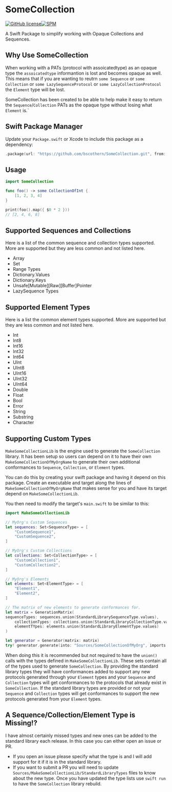 # SomeCollection

[![GitHub license](https://img.shields.io/badge/license-MIT-lightgrey.svg)](https://raw.githubusercontent.com/Carthage/Carthage/master/LICENSE.md)[![SPM](https://img.shields.io/badge/spm-compatible-brightgreen.svg?style=flat)](https://swift.org/package-manager)

A Swift Package to simplify working with Opaque Collections and Sequences.

## Why Use SomeCollection
When working with a PATs (protocol with assoicatedtype) as an opaque type the `assoicatedtype` informantion is lost and becomes opaque as well.
This means that if you are wanting to reutrn `some Sequence` or `some Collection` or `some LazySequenceProtocol` or `some LazyCollectionProtocol` the `Element` type will be lost.

SomeCollection has been created to be able to help make it easy to return the `Sequence`/`Collection` PATs as the opaque type without losing what `Element` is.`   

## Swift Package Manager
Update your `Package.swift` or Xcode to include this package as a dependency:
```swift
.package(url: "https://github.com/bscothern/SomeCollection.git", from: "1.0.0")
```

## Usage
```swift
import SomeCollection

func foo() -> some CollectionOfInt {
    [1, 2, 3, 4]
}

print(foo().map({ $0 * 2 }))
// [2, 4, 6, 8]

```

## Supported Sequences and Collections
Here is a list of the common sequence and collection types supported.
More are supported but they are less common and not listed here.

* Array
* Set
* Range Types
* Dictionary.Values
* Dictionary.Keys
* Unsafe[Mutable][Raw][Buffer]Pointer
* LazySequence Types

## Supported Element Types
Here is a list the common element types supported.
More are supported but they are less common and not listed here.
* Int
* Int8
* Int16
* Int32
* Int64
* UInt
* UInt8
* UInt16
* UInt32
* UInt64
* Double
* Float
* Bool
* Error
* String
* Substring
* Character

## Supporting Custom Types
`MakeSomeCollectionLib` is the engine used to generate the `SomeCollection` library.
It has been setup so users can depend on it to have their own `MakeSomeCollectionOfMyOrgName` to generate their own additional conformances to `Sequence`, `Collection`, or `Element` types.

You can do this by creating your swift package and having it depend on this package.
Create an executable and target along the lines of `MakeSomeCollectionOfMyOrgName` that makes sense for you and have its target depend on `MakeSomeCollectionLib`.

You then need to modify the target's `main.swift` to be similar to this:
```swift
import MakeSomeCollectionLib

// MyOrg's Custom Sequences
let sequences: Set<SequenceType> = [
    "CustomSequence1",
    "CustomSequence2",
]

// MyOrg's Custom Collections
let collections: Set<CollectionType> = [
    "CustomCollection1",
    "CustomCollection2",
]

// MyOrg's Elements
let elements: Set<ElementType> = [
    "Element1",
    "Element2",
]

// The matrix of new elements to generate conformances for.
let matrix = GenerationMatrix(
sequenceTypes: sequences.union(StandardLibrarySequenceType.values),
    collectionTypes: collections.union(StandardLibraryCollectionType.values),
    elementTYpes: elements.union(StandardLibraryElementType.values)
)

let generator = Generator(matrix: matrix)
try! generator.generate(into: "Sources/SomeCollectionOfMyOrg", imports: ["MyOrgLibrary"])
```

When doing this it is recommended but not required to have the `union()` calls with the types defined in `MakeSomeCollectionLib`.
These sets contain all of the types used to generate `SomeCollection`.
By providing the standard library types they will have conformances added to support any new protocols generated through your `Element` types and your `Sequence` and `Collection` types will get conformances to the protocols that already exist in `SomeCollection`.
If the standard library types are provided or not your `Sequence` and `Collection` types will get conformances to support the new protocols generated from your `Element` types.

## A Sequence/Collection/Element Type is Missing!?
I have almost certainly missed types and new ones can be added to the standard library each release.
In this case you can either open an issue or PR.
* If you open an issue please specify what the type is and I will add support for it if it is in the standard library.
* If you want to submit a PR you will need to update `Sources/MakeSomeCollectionLib/StandardLibraryTypes` files to know about the new type. Once you have updated the type lists use `swift run` to have the `SomeCollection` library rebuild.

